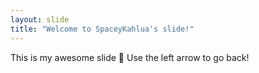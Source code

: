 ```yaml
---
layout: slide
title: "Welcome to SpaceyKahlua's slide!"
---
```

This is my awesome slide :tada:
Use the left arrow to go back!
